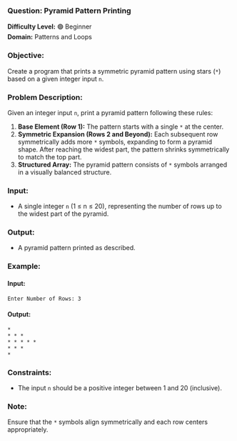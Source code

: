 ### **Question: Pyramid Pattern Printing**

**Difficulty Level:** 🟢 Beginner  
**Domain:** Patterns and Loops

### **Objective:**

Create a program that prints a symmetric pyramid pattern using stars (`*`) based on a given integer input `n`.

### **Problem Description:**

Given an integer input `n`, print a pyramid pattern following these rules:

1. **Base Element (Row 1):** The pattern starts with a single `*` at the center.
2. **Symmetric Expansion (Rows 2 and Beyond):** Each subsequent row symmetrically adds more `*` symbols, expanding to form a pyramid shape. After reaching the widest part, the pattern shrinks symmetrically to match the top part.
3. **Structured Array:** The pyramid pattern consists of `*` symbols arranged in a visually balanced structure.

### **Input:**

- A single integer `n` (1 ≤ n ≤ 20), representing the number of rows up to the widest part of the pyramid.

### **Output:**

- A pyramid pattern printed as described.

### **Example:**

#### Input:

```plaintext
Enter Number of Rows: 3
```

#### Output:

```plaintext
*
* * *
* * * * *
* * *
*
```

### **Constraints:**

- The input `n` should be a positive integer between 1 and 20 (inclusive).

### **Note:**

Ensure that the `*` symbols align symmetrically and each row centers appropriately.
